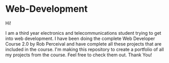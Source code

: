 # Web-Development

Hi!

I am a third year electronics and telecommunications student trying to get into web development. I have been doing the complete Web Developer Course 2.0 by Rob Perceival and have complete all these projects that are included in the course.
I'm making this repository to create a portfolio of all my projects from the course. 
Feel free to check them out.
Thank You!
